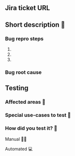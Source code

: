 ## Jira ticket URL 
<!--- Jira url -->

## Short description 📖
<!--- Short description of the change, can include screenshot, gif, etc. -->

### Bug repro steps
<!--- Should be deleted if not a bug -->
1.
2.
3.

### Bug root cause
<!--- Should be deleted if not a bug -->

## Testing

### Affected areas 🧭
<!--- List all areas that can be affected by the changes introduced -->

### Special use-cases to test 🧷
<!--- List all use-cases that could have changed -->

### How did you test it? 🤔
<!--- Short summary of how did you test your own implementation -->
Manual 💁‍♂️

Automated 💻